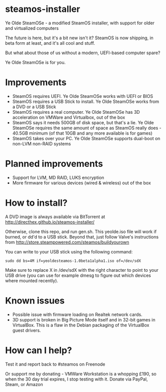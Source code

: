 steamos-installer
=================

Ye Olde SteamOSe - a modified SteamOS installer, with support for older and virtualized computers

The future is here, but it's a bit new isn't it?
SteamOS is now shipping, in beta form at least, and it's all cool and stuff.

But what about those of us without a modern, UEFI-based computer spare?

Ye Olde SteamOSe is for you.

Improvements
============
* SteamOS requires UEFI. Ye Olde SteamOSe works with UEFI or BIOS
* SteamOS requires a USB Stick to install. Ye Olde SteamOSe works from a DVD or a USB Stick
* SteamOS requires a real computer. Ye Olde SteamOSe has 3D acceleration on VMWare and Virtualbox, out of the box
* SteamOS says it needs 500GB of disk space, but that's a lie. Ye Olde SteamOSe requires the same amount of space as SteamOS really does - 40.5GB minimum (of that 10GB and any more available is for games)
* SteamOS takes over your PC. Ye Olde SteamOSe supports dual-boot on non-LVM non-RAID systems

Planned improvements
====================
* Support for LVM, MD RAID, LUKS encryption
* More firmware for various devices (wired & wireless) out of the box

How to install?
===============
A DVD image is always available via BitTorrent at http://directhex.github.io/steamos-installer/

Otherwise, clone this repo, and run gen.sh. This yeolde.iso file will work if burned, or dd'd to a USB stick. Beyond that, just follow Valve's instructions from http://store.steampowered.com/steamos/buildyourown

You can write to your USB stick using the following command:

```
sudo dd bs=4M if=yeoldesteamos-1.0beta1alpha1.iso of=/dev/sdX
```

Make sure to replace X in /dev/sdX with the right character to point to your USB drive (you can use for example dmesg to figure out which devices where mounted recently).

Known issues
============
* Possible issue with firmware loading on Realtek network cards.
* 3D support is broken in Big Picture Mode itself and in 32-bit games in VirtualBox. This is a flaw in the Debian packaging of the VirtualBox guest drivers.

How can I help?
===============
Test it and report back to #steamos on Freenode

Or support me by donating - VMWare Workstation is a whopping £190, so when the 30 day trial expires, I stop testing with it. Donate via PayPal, Steam, or Amazon

